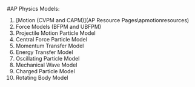 #AP Physics Models:

1. [Motion (CVPM and CAPM)](AP Resource Pages\apmotionresources)
2. Force Models (BFPM and UBFPM)
3. Projectile Motion Particle Model
4. Central Force Particle Model
5. Momentum Transfer Model
6. Energy Transfer Model
7. Oscillating Particle Model
8. Mechanical Wave Model
9. Charged Particle Model
10. Rotating Body Model
